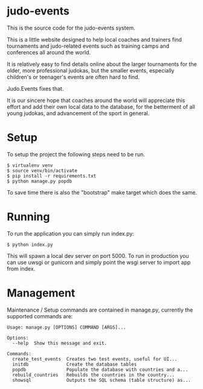 judo-events
===========

This is the source code for the judo-events system.

This is a little website designed to help local coaches and trainers find
tournaments and judo-related events such as training camps and conferences
all around the world.

It is relatively easy to find details online about the larger tournaments
for the older, more professional judokas, but the smaller events, especially
children's or teenager's events are often hard to find.

Judo.Events fixes that.

It is our sincere hope that coaches around the world will appreciate this
effort and add their own local data to the database, for the betterment of
all young judokas, and advancement of the sport in general.

Setup
=====

To setup the project the following steps need to be run. 

```
$ virtualenv venv
$ source venv/bin/activate
$ pip install -r requirements.txt
$ python manage.py popdb
```

To save time there is also the "bootstrap" make target which does the same.

Running
=======

To run the application you can simply run index.py:

```
$ python index.py
```

This will spawn a local dev server on port 5000. 
To run in production you can use uwsgi or gunicorn and simply point the wsgi
server to import app from index.

Management
==========

Maintenance / Setup commands are contained in manage.py, currently the
supported commands are:

```
Usage: manage.py [OPTIONS] COMMAND [ARGS]...

Options:
  --help  Show this message and exit.

Commands:
  create_test_events  Creates two test events, useful for UI...
  initdb              Create the database tables
  popdb               Populate the database with countries and a...
  rebuild_countries   Rebuilds the countries in the country...
  showsql             Outputs the SQL schema (table structure) as...
```
